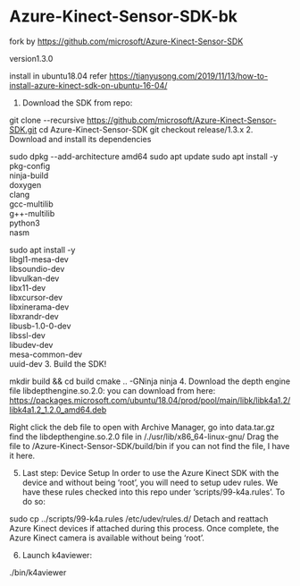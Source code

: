 # Azure-Kinect-Sensor-SDK-bk
fork by https://github.com/microsoft/Azure-Kinect-Sensor-SDK

version1.3.0

install in ubuntu18.04 refer https://tianyusong.com/2019/11/13/how-to-install-azure-kinect-sdk-on-ubuntu-16-04/

1. Download the SDK from repo:

git clone --recursive https://github.com/microsoft/Azure-Kinect-Sensor-SDK.git
cd Azure-Kinect-Sensor-SDK
git checkout release/1.3.x
2. Download and install its dependencies

sudo dpkg --add-architecture amd64
sudo apt update
sudo apt install -y \
    pkg-config \
    ninja-build \
    doxygen \
    clang \
    gcc-multilib \
    g++-multilib \
    python3 \
    nasm

sudo apt install -y \
    libgl1-mesa-dev \
    libsoundio-dev \
    libvulkan-dev \
    libx11-dev \
    libxcursor-dev \
    libxinerama-dev \
    libxrandr-dev \
    libusb-1.0-0-dev \
    libssl-dev \
    libudev-dev \
    mesa-common-dev \
    uuid-dev
3. Build the SDK!

mkdir build && cd build
cmake .. -GNinja
ninja
4. Download the depth engine file libdepthengine.so.2.0:
you can download from here:
https://packages.microsoft.com/ubuntu/18.04/prod/pool/main/libk/libk4a1.2/libk4a1.2_1.2.0_amd64.deb

Right click the deb file to open with Archive Manager, go into data.tar.gz find the
libdepthengine.so.2.0 file in /./usr/lib/x86_64-linux-gnu/ Drag the file to /Azure-Kinect-Sensor-SDK/build/bin
if you can not find the file, I have it here.

5. Last step: Device Setup
In order to use the Azure Kinect SDK with the device and without being ‘root’, you will need to setup udev rules. We have these rules checked into this repo under ‘scripts/99-k4a.rules’. To do so:

 sudo cp ../scripts/99-k4a.rules /etc/udev/rules.d/
Detach and reattach Azure Kinect devices if attached during this process.
Once complete, the Azure Kinect camera is available without being ‘root’.

6. Launch k4aviewer:

 ./bin/k4aviewer
